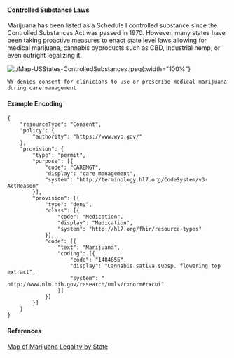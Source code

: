 #### Controlled Substance Laws  

Marijuana has been listed as a Schedule I controlled substance since the Controlled Substances Act was passed in 1970. However, many states have been taking proactive measures to enact state level laws allowing for medical marijuana, cannabis byproducts such as CBD, industrial hemp, or even outright legalizing it.

![./Map-USStates-ControlledSubstances.jpeg](./Map-USStates-ControlledSubstances.jpeg){:width="100%"}

`WY denies consent for clinicians to use or prescribe medical marijuana during care management`  

#### Example Encoding  

```
{ 
    "resourceType": "Consent",
    "policy": {
        "authority": "https://www.wyo.gov/"
    },
    "provision": {
        "type": "permit",
        "purpose": [{
            "code": "CAREMGT",
            "display": "care management",
            "system": "http://terminology.hl7.org/CodeSystem/v3-ActReason"
        }],
        "provision": [{
            "type": "deny",
            "class": [{
                "code": "Medication",
                "display": "Medication",
                "system": "http://hl7.org/fhir/resource-types"
            }],
            "code": [{
                "text": "Marijuana",
                "coding": [{
                    "code": "1484855",
                    "display": "Cannabis sativa subsp. flowering top extract",
                    "system": " http://www.nlm.nih.gov/research/umls/rxnorm#rxcui"
                }]
            }]
        }]
    }
}
```

#### References  
[Map of Marijuana Legality by State](https://disa.com/map-of-marijuana-legality-by-state)  
